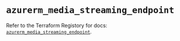 # `azurerm_media_streaming_endpoint`

Refer to the Terraform Registory for docs: [`azurerm_media_streaming_endpoint`](https://registry.terraform.io/providers/hashicorp/azurerm/3.57.0/docs/resources/media_streaming_endpoint).
